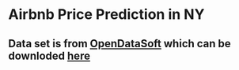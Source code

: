 # Airbnb Price Prediction in NY

## Data set is from [OpenDataSoft](https://public.opendatasoft.com/explore/dataset/air-bnb-listings/information/?disjunctive.neighbourhood&disjunctive.column_10&disjunctive.city) which can be downloded [here](https://insideairbnb.com/get-the-data/)

